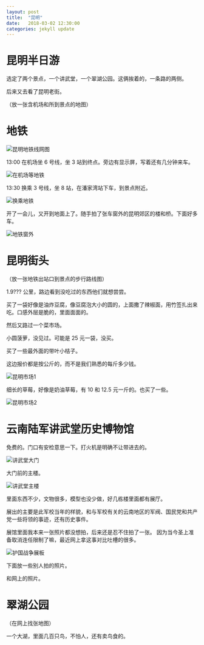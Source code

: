 ```yaml
---
layout: post
title:  "昆明"
date:   2018-03-02 12:30:00
categories: jekyll update
---
```


# 昆明半日游

选定了两个景点，一个讲武堂，一个翠湖公园。这俩挨着的，一条路的两侧。

后来又去看了昆明老街。

（放一张含机场和所到景点的地图）

# 地铁

![昆明地铁线网图](/photos/IMG_20180302_130708.jpg)

13:00 在机场坐 6 号线，坐 3 站到终点。旁边有显示屏，写着还有几分钟来车。

![在机场等地铁](/photos/IMG_20180302_130307.jpg)

13:30 换乘 3 号线，坐 8 站，在潘家湾站下车，到景点附近。

![换乘地铁](/photos/IMG_20180302_133234.jpg)

开了一会儿，又开到地面上了。随手拍了张车窗外的昆明郊区的楼和桥。下面好多车。

![地铁窗外](/photos/IMG_20180302_133905.jpg)

# 昆明街头

（放一张地铁出站口到景点的步行路线图）

1.9??? 公里，路边看到没吃过的东西他们就想尝尝。

买了一袋好像是油炸豆腐，像豆腐泡大小的圆的，上面撒了辣椒面，用竹签扎出来吃。口感外层是脆的，里面面面的。

然后又路过一个菜市场。

小圆菠萝，没见过。可能是 25 元一袋，没买。

买了一些最外面的带叶小桔子。

这边报价都是按公斤的，而不是我们熟悉的每斤多少钱。

![昆明市场1](/photos/IMG_20180302_141836.jpg)

细长的草莓，好像是奶油草莓，有 10 和 12.5 元一斤的。也买了一些。

![昆明市场2](/photos/IMG_20180302_141958.jpg)

# 云南陆军讲武堂历史博物馆

免费的。门口有安检意思一下。打火机是明确不让带进去的。

![讲武堂大门](/photos/IMG_20180302_142536.jpg)

大门前的主楼。

![讲武堂主楼](/photos/IMG_20180302_142640.jpg)

里面东西不少，文物很多，模型也没少做，好几栋楼里面都有展厅。

展出的主要是此军校当年的样貌，和与军校有关的云南地区的军阀、国民党和共产党一些将领的事迹，还有历史事件。

展馆里面我本来一张照片都没想拍，后来还是忍不住拍了一张。
因为当今圣上准备取消连任限制了嘛，最近网上拿这事对比吐槽的很多。

![护国战争展板](/photos/IMG_20180302_144140.jpg)

下面放一些别人拍的照片。

和网上的照片。

# 翠湖公园

（在网上找张地图）

一个大湖，里面几百只鸟，不怕人，还有卖鸟食的。
